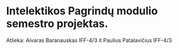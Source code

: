 # Intelektikos Pagrindų modulio semestro projektas.

Atlieka: Aivaras Baranauskas IFF-4/3 it Paulius Patalavičius IFF-4/3
